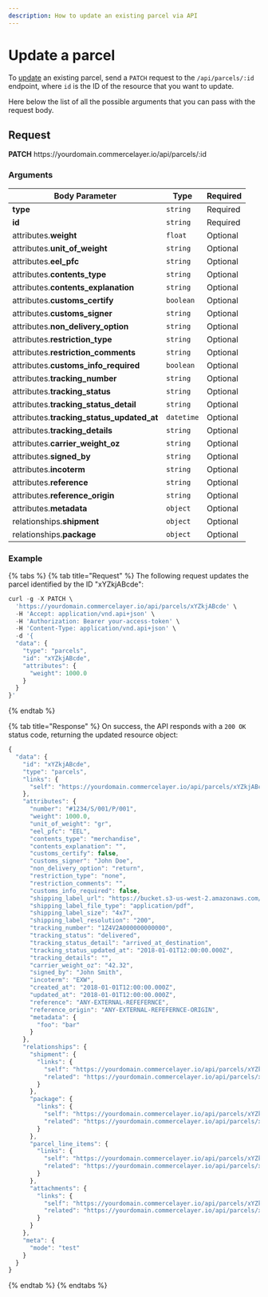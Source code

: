```yaml
---
description: How to update an existing parcel via API
---
```


# Update a parcel

To <a href="https://docs.commercelayer.io/developers/updating-resources" target="_blank">update</a> an existing parcel, send a `PATCH` request to the `/api/parcels/:id` endpoint, where `id` is the ID of the resource that you want to update.

Here below the list of all the possible arguments that you can pass with the request body.

## Request

**PATCH** https://<i></i>yourdomain.commercelayer.io/api/parcels/:id

### Arguments

| Body Parameter | Type     | Required |
| -------------- | -------- | -------- |
| **type**       | `string` | Required |
| **id**         | `string` | Required |
| attributes.**weight** | `float` | Optional |
| attributes.**unit_of_weight** | `string` | Optional |
| attributes.**eel_pfc** | `string` | Optional |
| attributes.**contents_type** | `string` | Optional |
| attributes.**contents_explanation** | `string` | Optional |
| attributes.**customs_certify** | `boolean` | Optional |
| attributes.**customs_signer** | `string` | Optional |
| attributes.**non_delivery_option** | `string` | Optional |
| attributes.**restriction_type** | `string` | Optional |
| attributes.**restriction_comments** | `string` | Optional |
| attributes.**customs_info_required** | `boolean` | Optional |
| attributes.**tracking_number** | `string` | Optional |
| attributes.**tracking_status** | `string` | Optional |
| attributes.**tracking_status_detail** | `string` | Optional |
| attributes.**tracking_status_updated_at** | `datetime` | Optional |
| attributes.**tracking_details** | `string` | Optional |
| attributes.**carrier_weight_oz** | `string` | Optional |
| attributes.**signed_by** | `string` | Optional |
| attributes.**incoterm** | `string` | Optional |
| attributes.**reference** | `string` | Optional |
| attributes.**reference_origin** | `string` | Optional |
| attributes.**metadata** | `object` | Optional |
| relationships.**shipment** | `object` | Optional |
| relationships.**package** | `object` | Optional |

### Example

{% tabs %}
{% tab title="Request" %}
The following request updates the parcel identified by the ID "xYZkjABcde":

```javascript
curl -g -X PATCH \
  'https://yourdomain.commercelayer.io/api/parcels/xYZkjABcde' \
  -H 'Accept: application/vnd.api+json' \
  -H 'Authorization: Bearer your-access-token' \
  -H 'Content-Type: application/vnd.api+json' \
  -d '{
  "data": {
    "type": "parcels",
    "id": "xYZkjABcde",
    "attributes": {
      "weight": 1000.0
    }
  }
}'
```
{% endtab %}

{% tab title="Response" %}
On success, the API responds with a `200 OK` status code, returning the updated resource object:

```javascript
{
  "data": {
    "id": "xYZkjABcde",
    "type": "parcels",
    "links": {
      "self": "https://yourdomain.commercelayer.io/api/parcels/xYZkjABcde"
    },
    "attributes": {
      "number": "#1234/S/001/P/001",
      "weight": 1000.0,
      "unit_of_weight": "gr",
      "eel_pfc": "EEL",
      "contents_type": "merchandise",
      "contents_explanation": "",
      "customs_certify": false,
      "customs_signer": "John Doe",
      "non_delivery_option": "return",
      "restriction_type": "none",
      "restriction_comments": "",
      "customs_info_required": false,
      "shipping_label_url": "https://bucket.s3-us-west-2.amazonaws.com/files/postage_label/20180101/123.pdf",
      "shipping_label_file_type": "application/pdf",
      "shipping_label_size": "4x7",
      "shipping_label_resolution": "200",
      "tracking_number": "1Z4V2A000000000000",
      "tracking_status": "delivered",
      "tracking_status_detail": "arrived_at_destination",
      "tracking_status_updated_at": "2018-01-01T12:00:00.000Z",
      "tracking_details": "",
      "carrier_weight_oz": "42.32",
      "signed_by": "John Smith",
      "incoterm": "EXW",
      "created_at": "2018-01-01T12:00:00.000Z",
      "updated_at": "2018-01-01T12:00:00.000Z",
      "reference": "ANY-EXTERNAL-REFEFERNCE",
      "reference_origin": "ANY-EXTERNAL-REFEFERNCE-ORIGIN",
      "metadata": {
        "foo": "bar"
      }
    },
    "relationships": {
      "shipment": {
        "links": {
          "self": "https://yourdomain.commercelayer.io/api/parcels/xYZkjABcde/relationships/shipment",
          "related": "https://yourdomain.commercelayer.io/api/parcels/xYZkjABcde/shipment"
        }
      },
      "package": {
        "links": {
          "self": "https://yourdomain.commercelayer.io/api/parcels/xYZkjABcde/relationships/package",
          "related": "https://yourdomain.commercelayer.io/api/parcels/xYZkjABcde/package"
        }
      },
      "parcel_line_items": {
        "links": {
          "self": "https://yourdomain.commercelayer.io/api/parcels/xYZkjABcde/relationships/parcel_line_items",
          "related": "https://yourdomain.commercelayer.io/api/parcels/xYZkjABcde/parcel_line_items"
        }
      },
      "attachments": {
        "links": {
          "self": "https://yourdomain.commercelayer.io/api/parcels/xYZkjABcde/relationships/attachments",
          "related": "https://yourdomain.commercelayer.io/api/parcels/xYZkjABcde/attachments"
        }
      }
    },
    "meta": {
      "mode": "test"
    }
  }
}
```
{% endtab %}
{% endtabs %}

